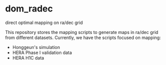 # dom_radec
direct optimal mapping on ra/dec grid

This repository stores the mapping scripts to generate maps in ra/dec grid from different datasets.
Currently, we have the scripts focused on mapping:
- Honggeun's simulation
- HERA Phase I validation data
- HERA H1C data
